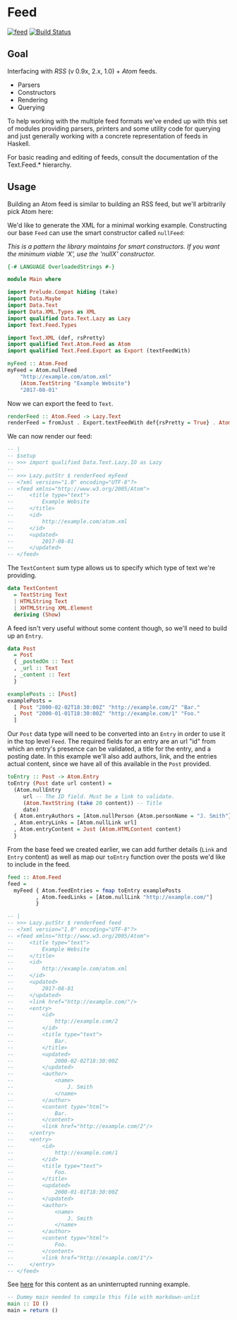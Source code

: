# Feed

[![feed](https://img.shields.io/hackage/v/feed.svg)](http://hackage.haskell.org/package/feed)
[![Build Status](https://travis-ci.org/bergmark/feed.svg?branch=master)](https://travis-ci.org/bergmark/feed)

## Goal

Interfacing with *RSS* (v 0.9x, 2.x, 1.0) + *Atom* feeds.

- Parsers
- Constructors
- Rendering
- Querying

To help working with the multiple feed formats we've ended up with
this set of modules providing parsers, printers and some utility
code for querying and just generally working with a concrete
representation of feeds in Haskell.

For basic reading and editing of feeds, consult the documentation of
the Text.Feed.* hierarchy.

## Usage

Building an Atom feed is similar to building an RSS feed, but we'll
arbitrarily pick Atom here:

We'd like to generate the XML for a minimal working example.
Constructing our base `Feed` can use the smart constructor called `nullFeed`:

*This is a pattern the library maintains for smart constructors. If you want the
minimum viable 'X', use the 'nullX' constructor.*


```haskell
{-# LANGUAGE OverloadedStrings #-}

module Main where

import Prelude.Compat hiding (take)
import Data.Maybe
import Data.Text
import Data.XML.Types as XML
import qualified Data.Text.Lazy as Lazy
import Text.Feed.Types

import Text.XML (def, rsPretty)
import qualified Text.Atom.Feed as Atom
import qualified Text.Feed.Export as Export (textFeedWith)

myFeed :: Atom.Feed
myFeed = Atom.nullFeed
    "http://example.com/atom.xml"
    (Atom.TextString "Example Website")
    "2017-08-01"
```

Now we can export the feed to `Text`.

```haskell
renderFeed :: Atom.Feed -> Lazy.Text
renderFeed = fromJust . Export.textFeedWith def{rsPretty = True} . AtomFeed
```

We can now render our feed:

```haskell
-- |
-- $setup
-- >>> import qualified Data.Text.Lazy.IO as Lazy
--
-- >>> Lazy.putStr $ renderFeed myFeed
-- <?xml version="1.0" encoding="UTF-8"?>
-- <feed xmlns="http://www.w3.org/2005/Atom">
--     <title type="text">
--         Example Website
--     </title>
--     <id>
--         http://example.com/atom.xml
--     </id>
--     <updated>
--         2017-08-01
--     </updated>
-- </feed>
```

The `TextContent` sum type allows us to specify which type of text we're providing.

```haskell
data TextContent
  = TextString Text
  | HTMLString Text
  | XHTMLString XML.Element
  deriving (Show)
```

A feed isn't very useful without some content though, so we'll need to build up an `Entry`.

```haskell
data Post
  = Post
  { _postedOn :: Text
  , _url :: Text
  , _content :: Text
  }

examplePosts :: [Post]
examplePosts =
  [ Post "2000-02-02T18:30:00Z" "http://example.com/2" "Bar."
  , Post "2000-01-01T18:30:00Z" "http://example.com/1" "Foo."
  ]
```

Our `Post` data type will need to be converted into an `Entry` in order to use it in the top level `Feed`. The required fields for an entry are an url "id" from which an entry's presence can be validated, a title for the entry, and a posting date. In this example we'll also add authors, link, and the entries actual content, since we have all of this available in the `Post` provided.

```haskell
toEntry :: Post -> Atom.Entry
toEntry (Post date url content) =
  (Atom.nullEntry
     url -- The ID field. Must be a link to validate.
     (Atom.TextString (take 20 content)) -- Title
     date)
  { Atom.entryAuthors = [Atom.nullPerson {Atom.personName = "J. Smith"}]
  , Atom.entryLinks = [Atom.nullLink url]
  , Atom.entryContent = Just (Atom.HTMLContent content)
  }
```

From the base feed we created earlier, we can add further details (`Link` and `Entry` content) as well as map our `toEntry` function over the posts we'd like to include in the feed.

```haskell
feed :: Atom.Feed
feed =
  myFeed { Atom.feedEntries = fmap toEntry examplePosts
         , Atom.feedLinks = [Atom.nullLink "http://example.com/"]
         }
```

```haskell
-- |
-- >>> Lazy.putStr $ renderFeed feed
-- <?xml version="1.0" encoding="UTF-8"?>
-- <feed xmlns="http://www.w3.org/2005/Atom">
--     <title type="text">
--         Example Website
--     </title>
--     <id>
--         http://example.com/atom.xml
--     </id>
--     <updated>
--         2017-08-01
--     </updated>
--     <link href="http://example.com/"/>
--     <entry>
--         <id>
--             http://example.com/2
--         </id>
--         <title type="text">
--             Bar.
--         </title>
--         <updated>
--             2000-02-02T18:30:00Z
--         </updated>
--         <author>
--             <name>
--                 J. Smith
--             </name>
--         </author>
--         <content type="html">
--             Bar.
--         </content>
--         <link href="http://example.com/2"/>
--     </entry>
--     <entry>
--         <id>
--             http://example.com/1
--         </id>
--         <title type="text">
--             Foo.
--         </title>
--         <updated>
--             2000-01-01T18:30:00Z
--         </updated>
--         <author>
--             <name>
--                 J. Smith
--             </name>
--         </author>
--         <content type="html">
--             Foo.
--         </content>
--         <link href="http://example.com/1"/>
--     </entry>
-- </feed>
```

See [here](https://github.com/bergmark/feed/blob/master/tests/Example/CreateAtom.hs) for this content as an uninterrupted running example.

```haskell
-- Dummy main needed to compile this file with markdown-unlit
main :: IO ()
main = return ()
```

